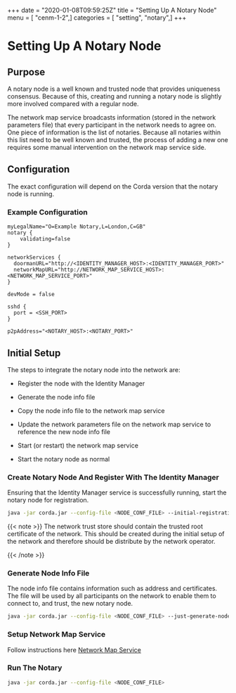 +++
date = "2020-01-08T09:59:25Z"
title = "Setting Up A Notary Node"
menu = [ "cenm-1-2",]
categories = [ "setting", "notary",]
+++


# Setting Up A Notary Node


## Purpose

A notary node is a well known and trusted node that provides uniqueness consensus. Because of this, creating and running a notary node is
                slightly more involved compared with a regular node.

The network map service broadcasts information (stored in the network parameters file) that every participant in the network needs to
                agree on. One piece of information is the list of notaries. Because all notaries within this list need to be well known and trusted,
                the process of adding a new one requires some manual intervention on the network map service side.


## Configuration

The exact configuration will depend on the Corda version that the notary node is running.


### Example Configuration

```guess
myLegalName="O=Example Notary,L=London,C=GB"
notary {
    validating=false
}

networkServices {
  doormanURL="http://<IDENTITY_MANAGER_HOST>:<IDENTITY_MANAGER_PORT>"
  networkMapURL="http://NETWORK_MAP_SERVICE_HOST>:<NETWORK_MAP_SERVICE_PORT>"
}

devMode = false

sshd {
  port = <SSH_PORT>
}

p2pAddress="<NOTARY_HOST>:<NOTARY_PORT>"
```

## Initial Setup

The steps to integrate the notary node into the network are:


* Register the node with the Identity Manager


* Generate the node info file


* Copy the node info file to the network map service


* Update the network parameters file on the network map service to reference the new node info file


* Start (or restart) the network map service


* Start the notary node as normal



### Create Notary Node And Register With The Identity Manager

Ensuring that the Identity Manager service is successfully running, start the notary node for registration.

```bash
java -jar corda.jar --config-file <NODE_CONF_FILE> --initial-registration --network-root-truststore-password <TRUST_STORE_PASSWORD> --network-root-truststore <PATH_TO_TRUST_STORE>
```

{{< note >}}
The network trust store should contain the trusted root certificate of the network. This should be created
                        during the initial setup of the network and therefore should be distribute by the network operator.

{{< /note >}}

### Generate Node Info File

The node info file contains information such as address and certificates. The file will be used by all participants on the network to enable them to
                    connect to, and trust, the new notary node.

```bash
java -jar corda.jar --config-file <NODE_CONF_FILE> --just-generate-node-info
```

### Setup Network Map Service

Follow instructions here [Network Map Service](network-map.md)


### Run The Notary

```bash
java -jar corda.jar --config-file <NODE_CONF_FILE>
```

